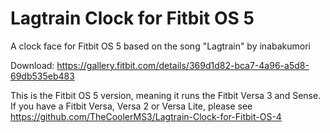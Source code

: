 # Lagtrain Clock for Fitbit OS 5
A clock face for Fitbit OS 5 based on the song "Lagtrain" by inabakumori 

Download: https://gallery.fitbit.com/details/369d1d82-bca7-4a96-a5d8-69db535eb483

This is the Fitbit OS 5 version, meaning it runs the Fitbit Versa 3 and Sense. If you have a Fitbit Versa, Versa 2 or Versa Lite, please see https://github.com/TheCoolerMS3/Lagtrain-Clock-for-Fitbit-OS-4
